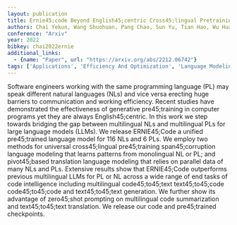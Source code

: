 ```yaml
---
layout: publication
title: Ernie45;code Beyond English45;centric Cross45;lingual Pretraining For Programming Languages
authors: Chai Yekun, Wang Shuohuan, Pang Chao, Sun Yu, Tian Hao, Wu Hua
conference: "Arxiv"
year: 2022
bibkey: chai2022ernie
additional_links:
  - {name: "Paper", url: "https://arxiv.org/abs/2212.06742"}
tags: ['Applications', 'Efficiency And Optimization', 'Language Modeling', 'Pretraining Methods', 'Prompting', 'Training Techniques']
---
```

Software engineers working with the same programming language (PL) may speak different natural languages (NLs) and vice versa erecting huge barriers to communication and working efficiency. Recent studies have demonstrated the effectiveness of generative pre45;training in computer programs yet they are always English45;centric. In this work we step towards bridging the gap between multilingual NLs and multilingual PLs for large language models (LLMs). We release ERNIE45;Code a unified pre45;trained language model for 116 NLs and 6 PLs. We employ two methods for universal cross45;lingual pre45;training span45;corruption language modeling that learns patterns from monolingual NL or PL; and pivot45;based translation language modeling that relies on parallel data of many NLs and PLs. Extensive results show that ERNIE45;Code outperforms previous multilingual LLMs for PL or NL across a wide range of end tasks of code intelligence including multilingual code45;to45;text text45;to45;code code45;to45;code and text45;to45;text generation. We further show its advantage of zero45;shot prompting on multilingual code summarization and text45;to45;text translation. We release our code and pre45;trained checkpoints.
